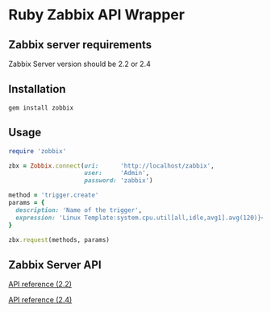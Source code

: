 # Ruby Zabbix API Wrapper

## Zabbix server requirements
Zabbix Server version should be 2.2 or 2.4

## Installation
```
gem install zobbix
```

## Usage
```ruby
require 'zobbix'

zbx = Zobbix.connect(uri:      'http://localhost/zabbix',
                     user:     'Admin',
                     password: 'zabbix')

method = 'trigger.create'
params = {
  description: 'Name of the trigger',
  expression: 'Linux Template:system.cpu.util[all,idle,avg1].avg(120)}<5'
}

zbx.request(methods, params)
``` 

## Zabbix Server API

[API reference (2.2)](https://www.zabbix.com/documentation/2.2/manual/api/reference)

[API reference (2.4)](https://www.zabbix.com/documentation/2.4/manual/api/reference)
